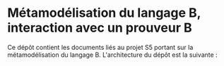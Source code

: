 # Métamodélisation du langage B, interaction avec un prouveur B

Ce dépôt contient les documents liés au projet S5 portant sur la métamodélisation du langage B.
L'architecture du dépôt est la suivante :

<TREE>

